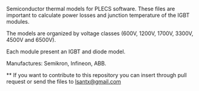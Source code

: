 Semiconductor thermal models for PLECS software. These files are important to calculate power losses and junction temperature of the IGBT modules.

The models are organized by voltage classes (600V, 1200V, 1700V, 3300V, 4500V and 6500V).

Each module present an IGBT and diode model.

Manufactures: Semikron, Infineon, ABB.

** If you want to contribute to this repository you can insert through pull request or send the files to lsantx@gmail.com
